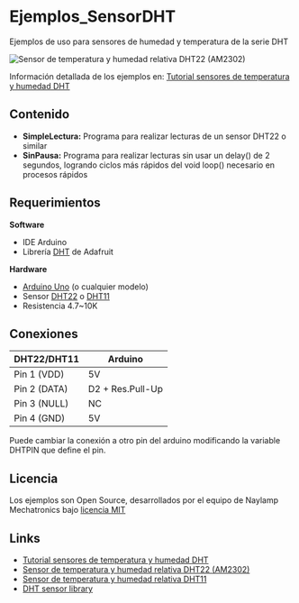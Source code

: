 # Ejemplos_SensorDHT
Ejemplos de uso para sensores de humedad y temperatura de la serie DHT

![Sensor de temperatura y humedad relativa DHT22 (AM2302)](https://naylampmechatronics.com/2570-large_default/sensor-de-temperatura-y-humedad-relativa-dht11.jpg)

Información detallada de los ejemplos en: [Tutorial sensores de temperatura y humedad DHT](https://naylampmechatronics.com/blog/40_Tutorial-sensor-de-temperatura-y-humedad-DHT1.html)

## Contenido
* **SimpleLectura:** Programa para realizar lecturas de un sensor DHT22 o similar
* **SinPausa:** Programa para realizar lecturas sin usar un delay() de 2 segundos, logrando ciclos más rápidos del void loop() necesario en procesos rápidos
 
## Requerimientos
 **Software**
  * IDE Arduino
  * Librería [DHT](https://github.com/adafruit/DHT-sensor-library) de Adafruit
  
 **Hardware**
  * [Arduino Uno](https://naylampmechatronics.com/arduino-tarjetas/8-arduino-uno-r3.html) (o cualquier modelo)
  * Sensor [DHT22](https://naylampmechatronics.com/sensores-temperatura-y-humedad/58-sensor-de-temperatura-y-humedad-relativa-dht22-am2302.html) o [DHT11](https://naylampmechatronics.com/sensores-temperatura-y-humedad/57-sensor-de-temperatura-y-humedad-relativa-dht11.html)
  * Resistencia 4.7~10K
  
## Conexiones
  

  DHT22/DHT11 | Arduino
  ------------|-------------
  Pin 1 (VDD) |   5V  
  Pin 2 (DATA)|   D2 + Res.Pull-Up 
  Pin 3 (NULL)|   NC 
  Pin 4 (GND) |   5V 
  
Puede cambiar la conexión a otro pin del arduino modificando la variable DHTPIN que define el pin.

## Licencia
Los ejemplos son Open Source, desarrollados por el equipo de Naylamp Mechatronics bajo [licencia MIT](LICENSE)
 
## Links 
 * [Tutorial sensores de temperatura y humedad DHT](https://naylampmechatronics.com/blog/40_Tutorial-sensor-de-temperatura-y-humedad-DHT1.html)
 * [Sensor de temperatura y humedad relativa DHT22 (AM2302)](https://naylampmechatronics.com/sensores-temperatura-y-humedad/58-sensor-de-temperatura-y-humedad-relativa-dht22-am2302.html)
 * [Sensor de temperatura y humedad relativa DHT11](https://naylampmechatronics.com/sensores-temperatura-y-humedad/57-sensor-de-temperatura-y-humedad-relativa-dht11.html)
 * [DHT sensor library](https://github.com/adafruit/DHT-sensor-library)


